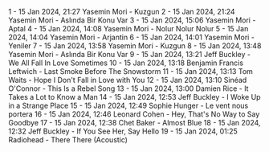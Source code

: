 1 - 15 Jan 2024, 21:27	Yasemin Mori - Kuzgun
2 - 15 Jan 2024, 21:24	Yasemin Mori - Aslında Bir Konu Var
3 - 15 Jan 2024, 15:06	Yasemin Mori - Aptal
4 - 15 Jan 2024, 14:08	Yasemin Mori - Nolur Nolur Nolur
5 - 15 Jan 2024, 14:04	Yasemin Mori - Arjantin
6 - 15 Jan 2024, 14:01	Yasemin Mori - Yeniler
7 - 15 Jan 2024, 13:58	Yasemin Mori - Kuzgun
8 - 15 Jan 2024, 13:48	Yasemin Mori - Aslında Bir Konu Var
9 - 15 Jan 2024, 13:21	Jeff Buckley - We All Fall In Love Sometimes
10 - 15 Jan 2024, 13:18	Benjamin Francis Leftwich - Last Smoke Before The Snowstorm
11 - 15 Jan 2024, 13:13	Tom Waits - Hope I Don't Fall in Love with You
12 - 15 Jan 2024, 13:10	Sinéad O'Connor - This Is a Rebel Song
13 - 15 Jan 2024, 13:00	Damien Rice - It Takes a Lot to Know a Man
14 - 15 Jan 2024, 12:53	Jeff Buckley - I Woke Up in a Strange Place
15 - 15 Jan 2024, 12:49	Sophie Hunger - Le vent nous portera
16 - 15 Jan 2024, 12:46	Leonard Cohen - Hey, That's No Way to Say Goodbye
17 - 15 Jan 2024, 12:38	Chet Baker - Almost Blue
18 - 15 Jan 2024, 12:32	Jeff Buckley - If You See Her, Say Hello
19 - 15 Jan 2024, 01:25	Radiohead - There There (Acoustic)
